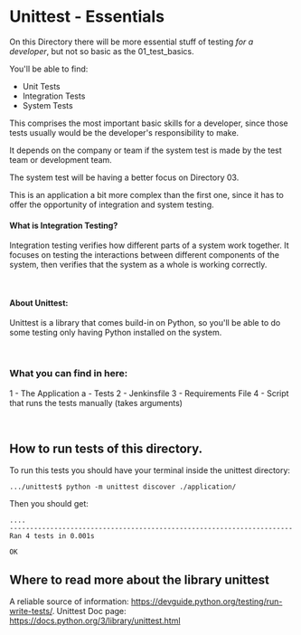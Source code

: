# Unittest - Essentials

On this Directory there will be more essential stuff of testing _for a developer_,
but not so basic as the 01_test_basics.

You'll be able to find:

- Unit Tests
- Integration Tests
- System Tests

This comprises the most important basic skills for a developer, since those tests usually would be the developer's responsibility to make.

It depends on the company or team if the system test is made by the test team or development team.

The system test will be having a better focus on Directory 03. 

This is an application a bit more complex than the first one, since it has to offer the opportunity of integration and system testing.

#### What is Integration Testing?

Integration testing verifies how different parts of a system work together. It focuses on testing the interactions between different components of the system, then verifies that the system as a whole is working correctly.

<br>

#### About Unittest:

Unittest is a library that comes build-in on Python, so you'll be able to do
some testing only having Python installed on the system.

<br>

### What you can find in here:

1 - The Application
a - Tests
2 - Jenkinsfile
3 - Requirements File
4 - Script that runs the tests manually (takes arguments)

<br>

## How to run tests of this directory.

To run this tests you should have your terminal inside the unittest directory:

```
.../unittest$ python -m unittest discover ./application/
```

Then you should get:

```
....
----------------------------------------------------------------------
Ran 4 tests in 0.001s

OK
```

## Where to read more about the library unittest

A reliable source of information: https://devguide.python.org/testing/run-write-tests/.
Unittest Doc page: https://docs.python.org/3/library/unittest.html
